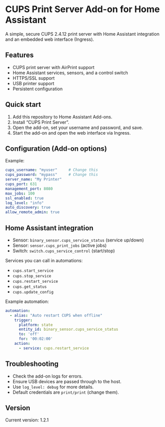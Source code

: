 
# CUPS Print Server Add-on for Home Assistant

A simple, secure CUPS 2.4.12 print server with Home Assistant integration and an embedded web interface (Ingress).

## Features
- CUPS print server with AirPrint support
- Home Assistant services, sensors, and a control switch
- HTTPS/SSL support
- USB printer support
- Persistent configuration

## Quick start
1. Add this repository to Home Assistant Add-ons.
2. Install “CUPS Print Server”.
3. Open the add-on, set your username and password, and save.
4. Start the add-on and open the web interface via Ingress.

## Configuration (Add-on options)
Example:
```yaml
cups_username: "myuser"     # Change this
cups_password: "mypass"     # Change this
server_name: "My Printer"
cups_port: 631
management_port: 8080
max_jobs: 100
ssl_enabled: true
log_level: "info"
auto_discovery: true
allow_remote_admin: true
```

## Home Assistant integration
- Sensor: `binary_sensor.cups_service_status` (service up/down)
- Sensor: `sensor.cups_print_jobs` (active jobs)
- Switch: `switch.cups_service_control` (start/stop)

Services you can call in automations:
- `cups.start_service`
- `cups.stop_service`
- `cups.restart_service`
- `cups.get_status`
- `cups.update_config`

Example automation:
```yaml
automation:
  - alias: "Auto restart CUPS when offline"
    trigger:
      platform: state
      entity_id: binary_sensor.cups_service_status
      to: 'off'
      for: '00:02:00'
    action:
      - service: cups.restart_service
```

## Troubleshooting
- Check the add-on logs for errors.
- Ensure USB devices are passed through to the host.
- Use `log_level: debug` for more details.
- Default credentials are `print/print` (change them).

## Version
Current version: 1.2.1
